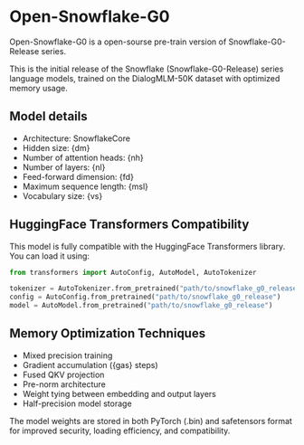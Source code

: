 # Open-Snowflake-G0

Open-Snowflake-G0 is a open-sourse pre-train version of Snowflake-G0-Release series.

This is the initial release of the Snowflake (Snowflake-G0-Release) series language models, trained on the DialogMLM-50K dataset with optimized memory usage.

## Model details
- Architecture: SnowflakeCore
- Hidden size: {dm}
- Number of attention heads: {nh}
- Number of layers: {nl}
- Feed-forward dimension: {fd}
- Maximum sequence length: {msl}
- Vocabulary size: {vs}

## HuggingFace Transformers Compatibility
This model is fully compatible with the HuggingFace Transformers library. You can load it using:

```python
from transformers import AutoConfig, AutoModel, AutoTokenizer

tokenizer = AutoTokenizer.from_pretrained("path/to/snowflake_g0_release")
config = AutoConfig.from_pretrained("path/to/snowflake_g0_release")
model = AutoModel.from_pretrained("path/to/snowflake_g0_release")
```

## Memory Optimization Techniques
- Mixed precision training
- Gradient accumulation ({gas} steps)
- Fused QKV projection
- Pre-norm architecture
- Weight tying between embedding and output layers
- Half-precision model storage

The model weights are stored in both PyTorch (.bin) and safetensors format for improved security, loading efficiency, and compatibility.
